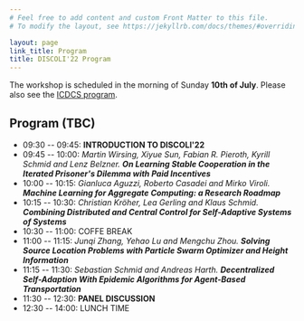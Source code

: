 ```yaml
---
# Feel free to add content and custom Front Matter to this file.
# To modify the layout, see https://jekyllrb.com/docs/themes/#overriding-theme-defaults

layout: page
link_title: Program
title: DISCOLI'22 Program
---
```


The workshop is scheduled in the morning of Sunday **10th of July**.
Please also see the [ICDCS program](https://icdcs2022.icdcs.org/program-at-a-glance/).

## Program (TBC)

* 09:30 -- 09:45: **INTRODUCTION TO DISCOLI'22**
* 09:45 -- 10:00: _Martin Wirsing, Xiyue Sun, Fabian R. Pieroth, Kyrill Schmid and Lenz Belzner._ ***On Learning Stable Cooperation in the Iterated Prisoner's Dilemma with Paid Incentives***
* 10:00 -- 10:15: *Gianluca Aguzzi, Roberto Casadei and Mirko Viroli.* ***Machine Learning for Aggregate Computing: a Research Roadmap***
* 10:15 -- 10:30: *Christian Kröher, Lea Gerling and Klaus Schmid.* ***Combining Distributed and Central Control for Self-Adaptive Systems of Systems***
* 10:30 -- 11:00:  COFFE BREAK
* 11:00 -- 11:15: *Junqi Zhang, Yehao Lu and Mengchu Zhou.* ***Solving Source Location Problems with Particle Swarm Optimizer and Height Information***
* 11:15 -- 11:30: *Sebastian Schmid and Andreas Harth.* ***Decentralized Self-Adaption With Epidemic Algorithms for Agent-Based Transportation***
* 11:30 -- 12:30: **PANEL DISCUSSION**
* 12:30 -- 14:00: LUNCH TIME

<!-- * `15:30 -- 16:00`: Coffee break -->
